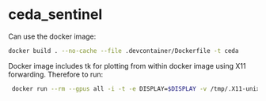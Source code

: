 # ceda_sentinel
Can use the docker image:

```bash
docker build . --no-cache --file .devcontainer/Dockerfile -t ceda
```
Docker image includes tk for plotting from within docker image using X11 forwarding. Therefore to run:
```bash
 docker run --rm --gpus all -i -t -e DISPLAY=$DISPLAY -v /tmp/.X11-unix:/tmp/.X11-unix -p 127.0.0.1:8888:8888 -w /app --mount type=bind,src="$(pwd)",target=/app ceda
```
